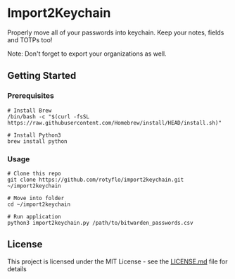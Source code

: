 # Import2Keychain
Properly move all of your passwords into keychain.
Keep your notes, fields and TOTPs too!

Note: Don't forget to export your organizations as well.

## Getting Started

### Prerequisites
```
# Install Brew
/bin/bash -c "$(curl -fsSL https://raw.githubusercontent.com/Homebrew/install/HEAD/install.sh)"

# Install Python3
brew install python
```

### Usage
```
# Clone this repo
git clone https://github.com/rotyflo/import2keychain.git ~/import2keychain

# Move into folder
cd ~/import2keychain

# Run application
python3 import2keychain.py /path/to/bitwarden_passwords.csv
```

## License
This project is licensed under the MIT License - see the [LICENSE.md](LICENSE.md) file for details